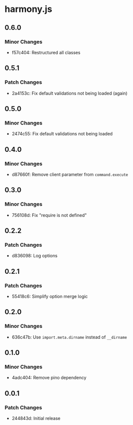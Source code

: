 # harmony.js

## 0.6.0

### Minor Changes

- f57c404: Restructured all classes

## 0.5.1

### Patch Changes

- 2a4153c: Fix default validations not being loaded (again)

## 0.5.0

### Minor Changes

- 2474c55: Fix default validations not being loaded

## 0.4.0

### Minor Changes

- d87660f: Remove client parameter from `command.execute`

## 0.3.0

### Minor Changes

- 756108d: Fix "require is not defined"

## 0.2.2

### Patch Changes

- d836098: Log options

## 0.2.1

### Patch Changes

- 55418c6: Simplify option merge logic

## 0.2.0

### Minor Changes

- 636c47b: Use `import.meta.dirname` instead of `__dirname`

## 0.1.0

### Minor Changes

- 4adc404: Remove pino dependency

## 0.0.1

### Patch Changes

- 244843d: Initial release
